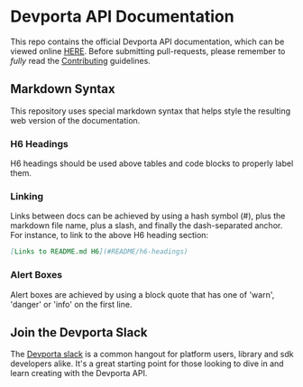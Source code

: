 # Devporta API Documentation

This repo contains the official Devporta API documentation, which can be viewed online [HERE](https://docs.devporta.com/). Before submitting pull-requests, please remember to _fully_ read the [Contributing](CONTRIBUTING.md) guidelines.

## Markdown Syntax

This repository uses special markdown syntax that helps style the resulting web version of the documentation.

### H6 Headings
H6 headings should be used above tables and code blocks to properly label them.

### Linking
Links between docs can be achieved by using a hash symbol (#), plus the markdown file name, plus a slash, and finally the dash-separated anchor. For instance, to link to the above H6 heading section:

```md
[Links to README.md H6](#README/h6-headings)
```

### Alert Boxes
Alert boxes are achieved by using a block quote that has one of 'warn', 'danger' or 'info' on the first line.

## Join the Devporta Slack
The [Devporta slack](https://slack.devporta.com) is a common hangout for platform users, library and sdk developers alike. It's a great starting point for those looking to dive in and learn creating with the Devporta API.

<!-- https://docs.craftcms.com/v3/#tech-specs -->
<!-- https://discordapp.com/developers/docs/intro -->